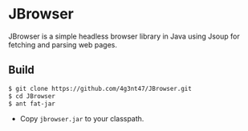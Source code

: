 # JBrowser
JBrowser is a simple headless browser library in Java using Jsoup for fetching and parsing web pages.

## Build

```bash
$ git clone https://github.com/4g3nt47/JBrowser.git
$ cd JBrowser
$ ant fat-jar
```
* Copy `jbrowser.jar` to your classpath.

